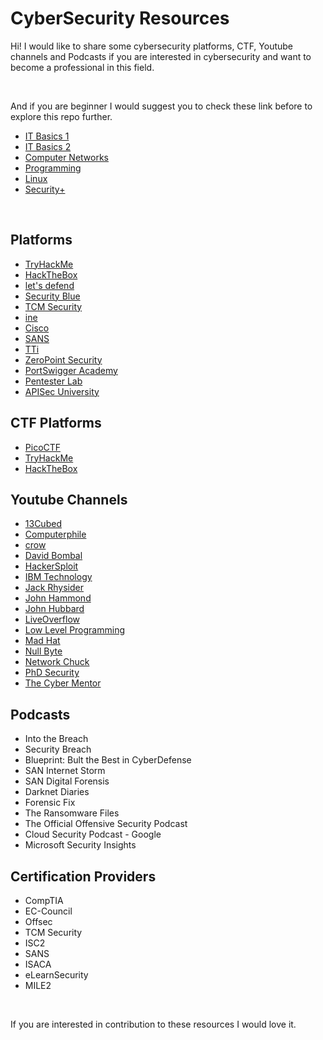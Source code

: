 # CyberSecurity Resources

Hi! I would like to share some cybersecurity platforms, CTF, Youtube channels and Podcasts if you are interested in cybersecurity and want to become a professional in this field.

<br>

And if you are beginner I would suggest you to check these link before to explore this repo further.
+ [IT Basics 1](https://www.youtube.com/playlist?list=PLG49S3nxzAnnOmvg5UGVenB_qQgsh01uC)
+ [IT Basics 2](https://www.youtube.com/playlist?list=PLG49S3nxzAnna96gzhJrzkii4hH_mgW4b)
+ [Computer Networks](https://www.youtube.com/playlist?list=PLG49S3nxzAnlCJiCrOYuRYb6cne864a7G)
+ [Programming](https://www.youtube.com/watch?v=XWuP5Yf5ILI)
+ [Linux](https://linuxjourney.com/)
+ [Security+](https://www.youtube.com/playlist?list=PLG49S3nxzAnkL2ulFS3132mOVKuzzBxA8)

<br>

## Platforms
+ [TryHackMe](www.tryhackme.com)
+ [HackTheBox](www.hackthebox.com)
+ [let's defend](www.letsdefend.io)
+ [Security Blue](securityblue.team)
+ [TCM Security](academy.tcm-sec.com)
+ [ine](ine.com)
+ [Cisco](skillsforall.com)
+ [SANS](sans.org)
+ [TTi](taggartinstitute.org)
+ [ZeroPoint Security](zeropointsecurity.co.uk)
+ [PortSwigger Academy](https://portswigger.net/web-security)
+ [Pentester Lab](www.pentesterlab.com)
+ [APISec University](university.apisec.ai)

## CTF Platforms
+ [PicoCTF](picoctf.org)
+ [TryHackMe](tryhackme.com)
+ [HackTheBox](hackthebox.com)

## Youtube Channels
+ [13Cubed](https://www.youtube.com/@13Cubed)
+ [Computerphile](https://www.youtube.com/@Computerphile)
+ [crow](https://www.youtube.com/@crr0ww)
+ [David Bombal](https://www.youtube.com/@davidbombal)
+ [HackerSploit](https://www.youtube.com/HackerSploit)
+ [IBM Technology](https://www.youtube.com/@IBMTechnology)
+ [Jack Rhysider](https://www.youtube.com/@JackRhysider)
+ [John Hammond](https://www.youtube.com/@_JohnHammond)
+ [John Hubbard](https://www.youtube.com/@SecHubb)
+ [LiveOverflow](https://www.youtube.com/@LiveOverflow)
+ [Low Level Programming](https://www.youtube.com/@LowLevelLearning)
+ [Mad Hat](https://www.youtube.com/@madhatistaken)
+ [Null Byte](https://www.youtube.com/@NullByteWHT)
+ [Network Chuck](https://www.youtube.com/@NetworkChuck)
+ [PhD Security](https://www.youtube.com/@phd_security)
+ [The Cyber Mentor](https://www.youtube.com/@TCMSecurityAcademy)

## Podcasts
+ Into the Breach
+ Security Breach
+ Blueprint: Bult the Best in CyberDefense
+ SAN Internet Storm
+ SAN Digital Forensis
+ Darknet Diaries
+ Forensic Fix
+ The Ransomware Files
+ The Official Offensive Security Podcast
+ Cloud Security Podcast - Google
+ Microsoft Security Insights

## Certification Providers
+ CompTIA
+ EC-Council
+ Offsec
+ TCM Security
+ ISC2
+ SANS
+ ISACA
+ eLearnSecurity
+ MILE2

<br>

If you are interested in contribution to these resources I would love it.
